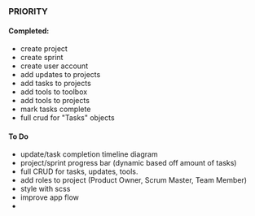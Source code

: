 ### PRIORITY


#### Completed:
* create project
* create sprint
* create user account
* add updates to projects
* add tasks to projects
* add tools to toolbox
* add tools to projects
* mark tasks complete
* full crud for "Tasks" objects

#### To Do
* update/task completion timeline diagram
* project/sprint progress bar (dynamic based off amount of tasks)
* full CRUD for tasks, updates, tools.
* add roles to project (Product Owner, Scrum Master, Team Member)
* style with scss
* improve app flow
* 